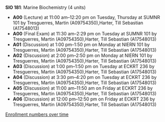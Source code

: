 **SIO 181**: Marine Biochemistry (4 units)

- **A00** (Lecture) at 11:00 am–12:20 pm on Tuesday, Thursday at SUMNR 101 by Tresguerres, Martin (A09754350),Harter, Till Sebastian (A17548013)
- **A00** (Final Exam) at 11:30 am–2:29 pm on Tuesday at SUMNR 101 by Tresguerres, Martin (A09754350),Harter, Till Sebastian (A17548013)
- **A01** (Discussion) at 1:00 pm–1:50 pm on Monday at NIERN 101 by Tresguerres, Martin (A09754350),Harter, Till Sebastian (A17548013)
- **A02** (Discussion) at 2:00 pm–2:50 pm on Monday at NIERN 101 by Tresguerres, Martin (A09754350),Harter, Till Sebastian (A17548013)
- **A03** (Discussion) at 1:00 pm–1:50 pm on Tuesday at ECKRT 236 by Tresguerres, Martin (A09754350),Harter, Till Sebastian (A17548013)
- **A04** (Discussion) at 3:30 pm–4:20 pm on Tuesday at ECKRT 236 by Tresguerres, Martin (A09754350),Harter, Till Sebastian (A17548013)
- **A05** (Discussion) at 11:00 am–11:50 am on Friday at ECKRT 236 by Tresguerres, Martin (A09754350),Harter, Till Sebastian (A17548013)
- **A06** (Discussion) at 12:00 pm–12:50 pm on Friday at ECKRT 236 by Tresguerres, Martin (A09754350),Harter, Till Sebastian (A17548013)

[Enrollment numbers over time](./SIO181.tsv)
